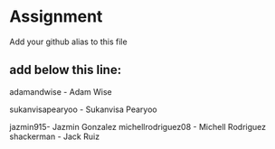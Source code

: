 # Assignment

Add your github alias to this file

## add below this line:

adamandwise - Adam Wise

sukanvisapearyoo - Sukanvisa Pearyoo

jazmin915- Jazmin Gonzalez
michellrodriguez08 - Michell Rodriguez
shackerman - Jack Ruiz


